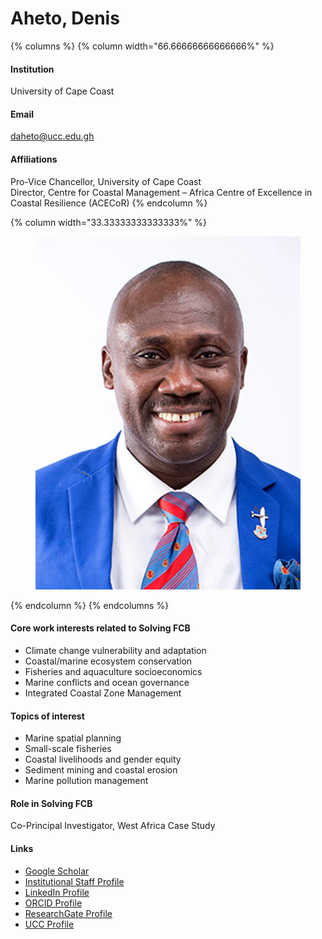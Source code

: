# Aheto, Denis

{% columns %}
{% column width="66.66666666666666%" %}
#### Institution

University of Cape Coast

#### Email

daheto@ucc.edu.gh

#### Affiliations

Pro-Vice Chancellor, University of Cape Coast
\
Director, Centre for Coastal Management – Africa Centre of Excellence in Coastal Resilience (ACECoR)
{% endcolumn %}

{% column width="33.33333333333333%" %}
<figure><img src="https://raw.githubusercontent.com/Solving-FCB/docs/refs/heads/main/.img/aheto-d.webp" alt=""></figure>
{% endcolumn %}
{% endcolumns %}

#### Core work interests related to Solving FCB

* Climate change vulnerability and adaptation
* Coastal/marine ecosystem conservation
* Fisheries and aquaculture socioeconomics
* Marine conflicts and ocean governance
* Integrated Coastal Zone Management

#### Topics of interest

* Marine spatial planning
* Small-scale fisheries
* Coastal livelihoods and gender equity
* Sediment mining and coastal erosion
* Marine pollution management

#### Role in Solving FCB

Co-Principal Investigator, West Africa Case Study

#### Links

* [Google Scholar](https://scholar.google.com/citations?user=f3TcSyQAAAAJ)
* [Institutional Staff Profile](https://ucc.edu.gh/staff/denis-w-aheto/)
* [LinkedIn Profile](https://www.linkedin.com/in/denis-worlanyo-aheto-phd-044b616b/?originalSubdomain=gh)
* [ORCID Profile](https://orcid.org/0000-0001-5722-1363)
* [ResearchGate Profile](https://www.researchgate.net/profile/Denis-Aheto-2)
* [UCC Profile](https://directory.ucc.edu.gh/p/denis-worlanyo-aheto)
